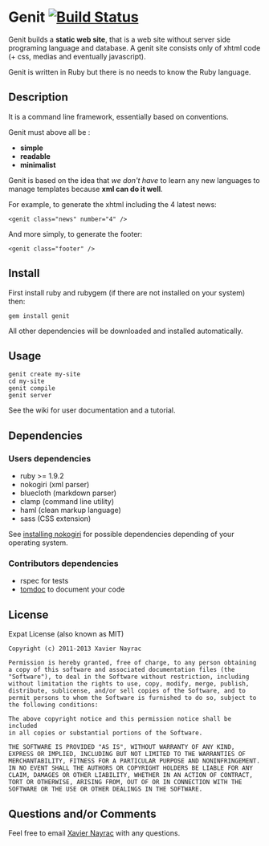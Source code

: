 Genit [![Build Status](https://travis-ci.org/lkdjiin/genit.png)](https://travis-ci.org/lkdjiin/genit) 
================

Genit builds a **static web site**, that is a web site without server side programing language
and database. A genit site consists only of xhtml code (+ css, medias and eventually javascript).

Genit is written in Ruby but there is no needs to know the Ruby language.

Description
-----------

It is a command line framework, essentially based on conventions.

Genit must above all be :

  + **simple**
  + **readable**
  + **minimalist**

Genit is based on the idea that *we don't have* to learn any new languages to manage templates
because **xml can do it well**.

For example, to generate the xhtml including the 4 latest news:

    <genit class="news" number="4" />

And more simply, to generate the footer:

    <genit class="footer" />


Install
-------------------------

First install ruby and rubygem (if there are not installed on your system) then:

    gem install genit

All other dependencies will be downloaded and installed automatically.

Usage
--------------------------

    genit create my-site
    cd my-site
    genit compile
    genit server

See the wiki for user documentation and a tutorial.


Dependencies
--------------------------

### Users dependencies

  * ruby >= 1.9.2
  * nokogiri (xml parser)
  * bluecloth (markdown parser)
  * clamp (command line utility)
  * haml (clean markup language)
  * sass (CSS extension)

See [installing nokogiri](http://nokogiri.org/tutorials/installing_nokogiri.html)
for possible dependencies depending of your operating system.

### Contributors dependencies

  * rspec for tests
  * [tomdoc](http://tomdoc.org/) to document your code


License
--------------------------

Expat License (also known as MIT)

    Copyright (c) 2011-2013 Xavier Nayrac

    Permission is hereby granted, free of charge, to any person obtaining
    a copy of this software and associated documentation files (the
    "Software"), to deal in the Software without restriction, including
    without limitation the rights to use, copy, modify, merge, publish,
    distribute, sublicense, and/or sell copies of the Software, and to
    permit persons to whom the Software is furnished to do so, subject to
    the following conditions:

    The above copyright notice and this permission notice shall be included
    in all copies or substantial portions of the Software.

    THE SOFTWARE IS PROVIDED "AS IS", WITHOUT WARRANTY OF ANY KIND,
    EXPRESS OR IMPLIED, INCLUDING BUT NOT LIMITED TO THE WARRANTIES OF
    MERCHANTABILITY, FITNESS FOR A PARTICULAR PURPOSE AND NONINFRINGEMENT.
    IN NO EVENT SHALL THE AUTHORS OR COPYRIGHT HOLDERS BE LIABLE FOR ANY
    CLAIM, DAMAGES OR OTHER LIABILITY, WHETHER IN AN ACTION OF CONTRACT,
    TORT OR OTHERWISE, ARISING FROM, OUT OF OR IN CONNECTION WITH THE
    SOFTWARE OR THE USE OR OTHER DEALINGS IN THE SOFTWARE.


Questions and/or Comments
--------------------------

Feel free to email [Xavier Nayrac](mailto:xavier.nayrac@gmail.com)
with any questions.
